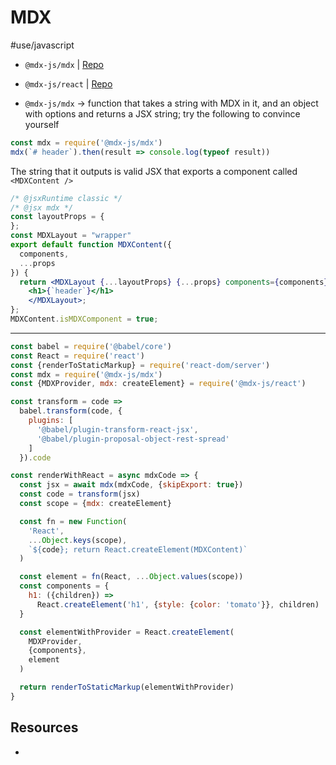 # MDX
#use/javascript

* `@mdx-js/mdx` | [Repo](https://github.com/mdx-js/mdx/tree/master/packages/mdx)
* `@mdx-js/react` | [Repo](https://github.com/mdx-js/mdx/tree/master/packages/react)

* `@mdx-js/mdx` -> function that takes a string with MDX in it, and an object with options and returns a JSX string; try the following to convince yourself
```javascript
const mdx = require('@mdx-js/mdx')
mdx(`# header`).then(result => console.log(typeof result))
```

The string that it outputs is valid JSX that exports a component called `<MDXContent />`

```jsx
/* @jsxRuntime classic */
/* @jsx mdx */
const layoutProps = {
};
const MDXLayout = "wrapper"
export default function MDXContent({
  components,
  ...props
}) {
  return <MDXLayout {...layoutProps} {...props} components={components} mdxType="MDXLayout">
    <h1>{`header`}</h1>
    </MDXLayout>;
};
MDXContent.isMDXComponent = true;
```

- - - -
```javascript
const babel = require('@babel/core')
const React = require('react')
const {renderToStaticMarkup} = require('react-dom/server')
const mdx = require('@mdx-js/mdx')
const {MDXProvider, mdx: createElement} = require('@mdx-js/react')

const transform = code =>
  babel.transform(code, {
    plugins: [
      '@babel/plugin-transform-react-jsx',
      '@babel/plugin-proposal-object-rest-spread'
    ]
  }).code

const renderWithReact = async mdxCode => {
  const jsx = await mdx(mdxCode, {skipExport: true})
  const code = transform(jsx)
  const scope = {mdx: createElement}

  const fn = new Function(
    'React',
    ...Object.keys(scope),
    `${code}; return React.createElement(MDXContent)`
  )

  const element = fn(React, ...Object.values(scope))
  const components = {
    h1: ({children}) =>
      React.createElement('h1', {style: {color: 'tomato'}}, children)
  }

  const elementWithProvider = React.createElement(
    MDXProvider,
    {components},
    element
  )

  return renderToStaticMarkup(elementWithProvider)
}
```

## Resources
* 